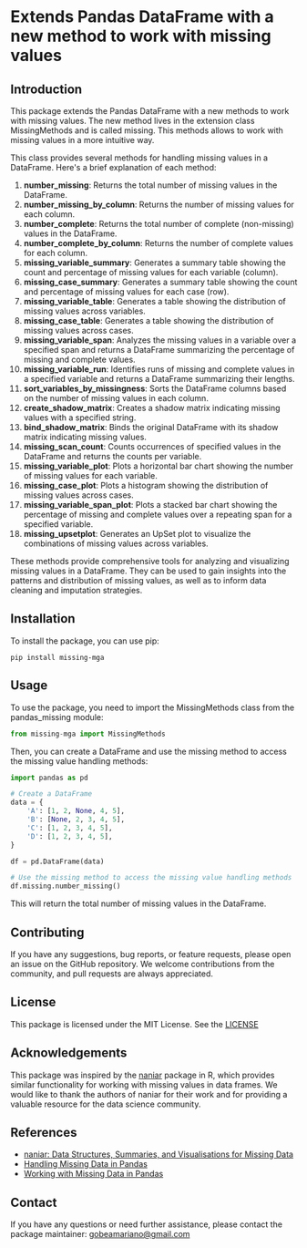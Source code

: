 # Extends Pandas DataFrame with a new method to work with missing values

## Introduction

This package extends the Pandas DataFrame with a new methods to work with missing values. The new method lives in the extension class MissingMethods and is called missing. This methods allows to work with missing values in a more intuitive way.

This class provides several methods for handling missing values in a DataFrame. Here's a brief explanation of each method:

1. **number_missing**: Returns the total number of missing values in the DataFrame.
2. **number_missing_by_column**: Returns the number of missing values for each column.
3. **number_complete**: Returns the total number of complete (non-missing) values in the DataFrame.
4. **number_complete_by_column**: Returns the number of complete values for each column.
5. **missing_variable_summary**: Generates a summary table showing the count and percentage of missing values for each variable (column).
6. **missing_case_summary**: Generates a summary table showing the count and percentage of missing values for each case (row).
7. **missing_variable_table**: Generates a table showing the distribution of missing values across variables.
8. **missing_case_table**: Generates a table showing the distribution of missing values across cases.
9. **missing_variable_span**: Analyzes the missing values in a variable over a specified span and returns a DataFrame summarizing the percentage of missing and complete values.
10. **missing_variable_run**: Identifies runs of missing and complete values in a specified variable and returns a DataFrame summarizing their lengths.
11. **sort_variables_by_missingness**: Sorts the DataFrame columns based on the number of missing values in each column.
12. **create_shadow_matrix**: Creates a shadow matrix indicating missing values with a specified string.
13. **bind_shadow_matrix**: Binds the original DataFrame with its shadow matrix indicating missing values.
14. **missing_scan_count**: Counts occurrences of specified values in the DataFrame and returns the counts per variable.
15. **missing_variable_plot**: Plots a horizontal bar chart showing the number of missing values for each variable.
16. **missing_case_plot**: Plots a histogram showing the distribution of missing values across cases.
17. **missing_variable_span_plot**: Plots a stacked bar chart showing the percentage of missing and complete values over a repeating span for a specified variable.
18. **missing_upsetplot**: Generates an UpSet plot to visualize the combinations of missing values across variables.

These methods provide comprehensive tools for analyzing and visualizing missing values in a DataFrame. They can be used to gain insights into the patterns and distribution of missing values, as well as to inform data cleaning and imputation strategies.

## Installation

To install the package, you can use pip:

```shell
pip install missing-mga
```

## Usage

To use the package, you need to import the MissingMethods class from the pandas_missing module:

```python
from missing-mga import MissingMethods
```

Then, you can create a DataFrame and use the missing method to access the missing value handling methods:

```python
import pandas as pd

# Create a DataFrame
data = {
    'A': [1, 2, None, 4, 5],
    'B': [None, 2, 3, 4, 5],
    'C': [1, 2, 3, 4, 5],
    'D': [1, 2, 3, 4, 5],    
}

df = pd.DataFrame(data)

# Use the missing method to access the missing value handling methods
df.missing.number_missing()
```

This will return the total number of missing values in the DataFrame.

## Contributing

If you have any suggestions, bug reports, or feature requests, please open an issue on the GitHub repository. We welcome contributions from the community, and pull requests are always appreciated.

## License

This package is licensed under the MIT License. See the [LICENSE]()

## Acknowledgements

This package was inspired by the [naniar](https://naniar.njtierney.com/) package in R, which provides similar functionality for working with missing values in data frames. We would like to thank the authors of naniar for their work and for providing a valuable resource for the data science community.

## References

- [naniar: Data Structures, Summaries, and Visualisations for Missing Data](https://naniar.njtierney.com/)
- [Handling Missing Data in Pandas](https://towardsdatascience.com/handling-missing-data-in-pandas-ba0b2ee0f4e4)
- [Working with Missing Data in Pandas](https://pandas.pydata.org/pandas-docs/stable/user_guide/missing_data.html)

## Contact

If you have any questions or need further assistance, please contact the package maintainer: gobeamariano@gmail.com
